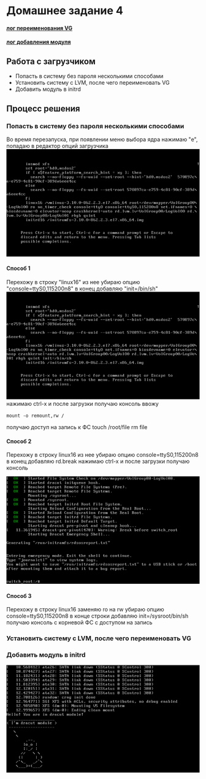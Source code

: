 # Домашнее задание 4

#### [лог переименования VG](typescript)
#### [лог добавления модуля](typescript2)


## Работа с загрузчиком

* Попасть в систему без пароля несколькими способами
* Установить систему с LVM, после чего переименовать VG
* Добавить модуль в initrd

## Процесс решения

### Попасть в систему без пароля несколькими способами

Во время перезапуска, при появлении меню выбора ядра нажимаю "e", попадаю в редактор опций загрузчика
![Screen1](VirtualBox_linux-dz-4_lvm_1574089751254_11621_19_11_2019_17_46_50.png)

#### Способ 1

Перехожу в строку "linux16"
из нее убираю опцию "console=ttyS0,115200n8"
в конец добавляю "init=/bin/sh"
![Screen2](VirtualBox_linux-dz-4_lvm_1574089751254_11621_19_11_2019_17_55_35.png)
нажимаю ctrl-x и после загрузки получаю консоль
ввожу

	mount -o remount,rw /
получаю доступ на запись к ФС
	touch /root/file
	rm file


#### Способ 2

Перехожу в строку linux16
из нее убираю опцию console=ttyS0,115200n8
в конец добавляю rd.break
нажимаю ctrl-x и после загрузки получаю консоль
	
![Screen3](VirtualBox_linux-dz-4_lvm_1574089751254_11621_20_11_2019_17_19_25.png)
	

#### Способ 3
Перехожу в строку linux16
заменяю ro на rw
убираю опцию console=ttyS0,115200n8
в конце строки добавляю init=/sysroot/bin/sh
получаю консоль с корневой ФС с доступом на запись


### Установить систему с LVM, после чего переименовать VG

### Добавить модуль в initrd

![Screen4](VirtualBox_linux-dz-4_lvm_1574260838984_47690_20_11_2019_18_33_52.png)
